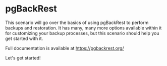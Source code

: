 # pgBackRest
This scenario will go over the basics of using pgBackRest to perform backups and restoration. It has many, many more options available within it for customizing your backup processes, but this scenario should help you get started with it.

Full documentation is available at https://pgbackrest.org/

Let's get started!
